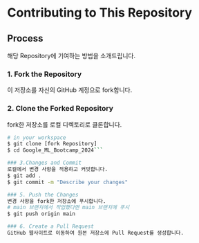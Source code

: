 # Contributing to This Repository


## Process

해당 Repository에 기여하는 방법을 소개드립니다.

### 1. Fork the Repository

이 저장소를 자신의 GitHub 계정으로 fork합니다.

### 2. Clone the Forked Repository

fork한 저장소를 로컬 디렉토리로 클론합니다.

```bash
# in your workspace
$ git clone [fork Repository]
$ cd Google_ML_Bootcamp_2024```

### 3.Changes and Commit
로컬에서 변경 사항을 적용하고 커밋합니다.
$ git add .
$ git commit -m "Describe your changes"

### 5. Push the Changes
변경 사항을 fork한 저장소에 푸시합니다.
# main 브랜치에서 작업했다면 main 브랜치에 푸시
$ git push origin main

### 6. Create a Pull Request
GitHub 웹사이트로 이동하여 원본 저장소에 Pull Request를 생성합니다.
